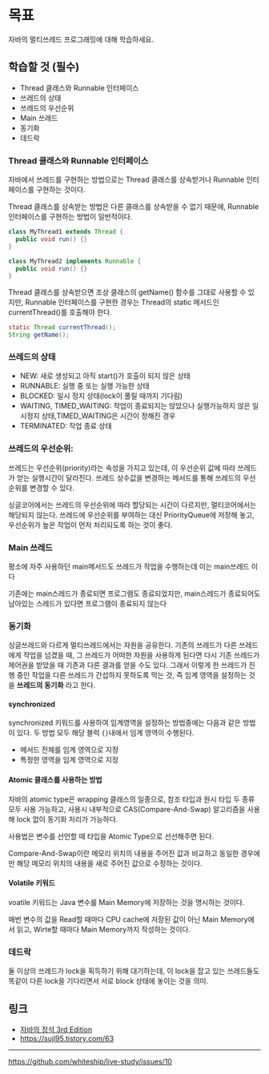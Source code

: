 # 목표

자바의 멀티쓰레드 프로그래밍에 대해 학습하세요.

## 학습할 것 (필수)

- Thread 클래스와 Runnable 인터페이스
- 쓰레드의 상태
- 쓰레드의 우선순위
- Main 쓰레드
- 동기화
- 데드락

### Thread 클래스와 Runnable 인터페이스

자바에서 쓰레드를 구현하는 방법으로는 Thread 클래스를 상속받거나 Runnable 인터페이스를 구현하는 것이다.

Thread 클래스를 상속받는 방법은 다른 클래스를 상속받을 수 없기 때문에, Runnable 인터페이스를 구현하는 방법이 일반적이다.

```java
class MyThread1 extends Thread {
  public void run() {}
}

class MyThread2 implements Runnable {
  public void run() {}
}
```

Thread 클래스를 상속받으면 조상 클래스의 getName() 함수를 그대로 사용할 수 있지만, Runnable 인터페이스를 구현한 경우는 Thread의 static 메서드인 currentThread()를 호출해야 한다.

```java
static Thread currentThread();
String getName();
```

### 쓰레드의 상태

- NEW: 새로 생성되고 아직 start()가 호출이 되지 않은 상태
- RUNNABLE: 실행 중 또는 실행 가능한 상태
- BLOCKED: 일시 정지 상태(lock이 풀릴 때까지 기다림)
- WAITING, TIMED_WAITING: 작업이 종료되지는 않았으나 실행가능하지 않은 일시정지 상태,TIMED_WAITING은 시간이 정해진 경우
- TERMINATED: 작업 종료 상태

### 쓰레드의 우선순위:

쓰레드는 우선순위(priority)라는 속성을 가지고 있는데, 이 우선순위 값에 따라 쓰레드가 얻는 실행시간이 달라진다. 쓰레드 상수값을 변경하는 메서드를 통해 쓰레드의 우선순위를 변경할 수 있다.

싱글코어에서는 쓰레드의 우선순위에 따라 할당되는 시간이 다르지만, 멀티코어에서는 해당되지 않는다. 쓰레드에 우선순위를 부여하는 대신 PriorityQueue에 저장해 놓고, 우선순위가 높은 작업이 먼저 처리되도록 하는 것이 좋다.

### Main 쓰레드

평소에 자주 사용하던 main메서드도 쓰레드가 작업을 수행하는데 이는 main쓰레드 이다

기존에는 main스레드가 종료되면 프로그램도 종료되었지만, main스레드가 종료되어도 남아있는 스레드가 있다면 프로그램이 종료되지 않는다

### 동기화

싱글쓰레드와 다르게 멀티쓰레드에서는 자원을 공유한다. 기존의 쓰레드가 다른 쓰레드에게 작업을 넘겼을 때, 그 쓰레드가 어떠한 자원을 사용하게 된다면 다시 기존 쓰레드가 제어권을 받았을 때 기존과 다른 결과를 얻을 수도 있다. 그래서 이렇게 한 쓰레드가 진행 중인 작업을 다른 쓰레드가 간섭하지 못하도록 막는 것, 즉 임계 영역을 설정하는 것을 **쓰레드의 동기화** 라고 한다.

#### synchronized

synchronized 키워드를 사용하여 임계영역을 설정하는 방법중에는 다음과 같은 방법이 있다. 두 방법 모두 해당 블럭 `{}`내에서 임계 영역이 수행된다.

- 메서드 전체를 임계 영역으로 지정
- 특정한 영역을 임계 영역으로 지정

#### Atomic 클래스를 사용하는 방법

자바의 atomic type은 wrapping 클래스의 일종으로, 참조 타입과 원시 타입 두 종류 모두 사용 가능하고, 사용시 내부적으로 CAS(Compare-And-Swap) 알고리즘을 사용해 lock 없이 동기화 처리가 가능하다.

사용법은 변수를 선언할 때 타입을 Atomic Type으로 선선해주면 된다.

Compare-And-Swap이란 메모리 위치의 내용을 주어진 값과 비교하고 동일한 경우에만 해당 메모리 위치의 내용을 새로 주어진 값으로 수정하는 것이다.

#### Volatile 키워드

voatile 키워드는 Java 변수를 Main Memory에 저장하는 것을 명시하는 것이다.

매번 변수의 값을 Read할 때마다 CPU cache에 저장된 값이 아닌 Main Memory에서 읽고, Wirte할 때마다 Main Memory까지 작성하는 것이다.

### 데드락

둘 이상의 쓰레드가 lock을 획득하기 위해 대기하는데, 이 lock을 잡고 있는 쓰레드들도 똑같이 다른 lock을 기다리면서 서로 block 상태에 놓이는 것을 의미.

## 링크

- [자바의 정석 3rd Edition](http://www.yes24.com/Product/Goods/24259565?OzSrank=4)
- https://sujl95.tistory.com/63

---

https://github.com/whiteship/live-study/issues/10
